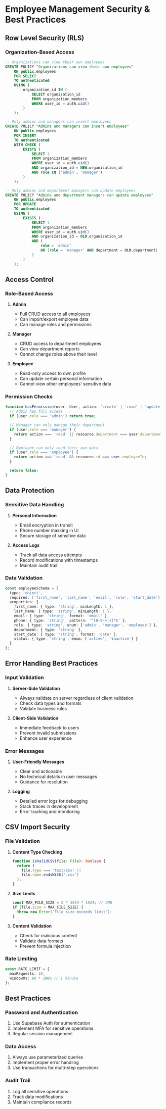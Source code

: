 # Employee Management Security & Best Practices

## Row Level Security (RLS)

### Organization-Based Access
```sql
-- Organizations can view their own employees
CREATE POLICY "Organizations can view their own employees"
    ON public.employees
    FOR SELECT
    TO authenticated
    USING (
        organization_id IN (
            SELECT organization_id 
            FROM organization_members 
            WHERE user_id = auth.uid()
        )
    );

-- Only admins and managers can insert employees
CREATE POLICY "Admins and managers can insert employees"
    ON public.employees
    FOR INSERT
    TO authenticated
    WITH CHECK (
        EXISTS (
            SELECT 1 
            FROM organization_members 
            WHERE user_id = auth.uid()
            AND organization_id = NEW.organization_id
            AND role IN ('admin', 'manager')
        )
    );

-- Only admins and department managers can update employees
CREATE POLICY "Admins and department managers can update employees"
    ON public.employees
    FOR UPDATE
    TO authenticated
    USING (
        EXISTS (
            SELECT 1 
            FROM organization_members 
            WHERE user_id = auth.uid()
            AND organization_id = OLD.organization_id
            AND (
                role = 'admin' 
                OR (role = 'manager' AND department = OLD.department)
            )
        )
    );
```

## Access Control

### Role-Based Access
1. **Admin**
   - Full CRUD access to all employees
   - Can import/export employee data
   - Can manage roles and permissions

2. **Manager**
   - CRUD access to department employees
   - Can view department reports
   - Cannot change roles above their level

3. **Employee**
   - Read-only access to own profile
   - Can update certain personal information
   - Cannot view other employees' sensitive data

### Permission Checks
```typescript
function hasPermission(user: User, action: 'create' | 'read' | 'update' | 'delete', resource: Employee): boolean {
  // Admin has full access
  if (user.role === 'admin') return true;

  // Manager can only manage their department
  if (user.role === 'manager') {
    return action === 'read' || resource.department === user.department;
  }

  // Employee can only read their own data
  if (user.role === 'employee') {
    return action === 'read' && resource.id === user.employeeId;
  }

  return false;
}
```

## Data Protection

### Sensitive Data Handling
1. **Personal Information**
   - Email encryption in transit
   - Phone number masking in UI
   - Secure storage of sensitive data

2. **Access Logs**
   - Track all data access attempts
   - Record modifications with timestamps
   - Maintain audit trail

### Data Validation
```typescript
const employeeSchema = {
  type: 'object',
  required: ['first_name', 'last_name', 'email', 'role', 'start_date'],
  properties: {
    first_name: { type: 'string', minLength: 1 },
    last_name: { type: 'string', minLength: 1 },
    email: { type: 'string', format: 'email' },
    phone: { type: 'string', pattern: '^[0-9-+()]*$' },
    role: { type: 'string', enum: ['admin', 'manager', 'employee'] },
    department: { type: 'string' },
    start_date: { type: 'string', format: 'date' },
    status: { type: 'string', enum: ['active', 'inactive'] }
  }
};
```

## Error Handling Best Practices

### Input Validation
1. **Server-Side Validation**
   - Always validate on server regardless of client validation
   - Check data types and formats
   - Validate business rules

2. **Client-Side Validation**
   - Immediate feedback to users
   - Prevent invalid submissions
   - Enhance user experience

### Error Messages
1. **User-Friendly Messages**
   - Clear and actionable
   - No technical details in user messages
   - Guidance for resolution

2. **Logging**
   - Detailed error logs for debugging
   - Stack traces in development
   - Error tracking and monitoring

## CSV Import Security

### File Validation
1. **Content Type Checking**
   ```typescript
   function isValidCSV(file: File): boolean {
     return (
       file.type === 'text/csv' ||
       file.name.endsWith('.csv')
     );
   }
   ```

2. **Size Limits**
   ```typescript
   const MAX_FILE_SIZE = 5 * 1024 * 1024; // 5MB
   if (file.size > MAX_FILE_SIZE) {
     throw new Error('File size exceeds limit');
   }
   ```

3. **Content Validation**
   - Check for malicious content
   - Validate data formats
   - Prevent formula injection

### Rate Limiting
```typescript
const RATE_LIMIT = {
  maxRequests: 10,
  windowMs: 60 * 1000 // 1 minute
};
```

## Best Practices

### Password and Authentication
1. Use Supabase Auth for authentication
2. Implement MFA for sensitive operations
3. Regular session management

### Data Access
1. Always use parameterized queries
2. Implement proper error handling
3. Use transactions for multi-step operations

### Audit Trail
1. Log all sensitive operations
2. Track data modifications
3. Maintain compliance records

